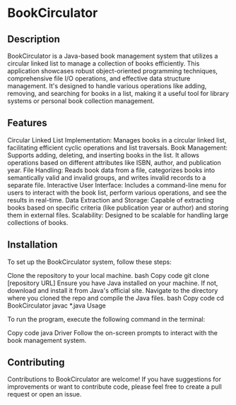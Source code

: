 # BookCirculator

## Description

BookCirculator is a Java-based book management system that utilizes a circular linked list to manage a collection of books efficiently. This application showcases robust object-oriented programming techniques, comprehensive file I/O operations, and effective data structure management. It's designed to handle various operations like adding, removing, and searching for books in a list, making it a useful tool for library systems or personal book collection management.

## Features

Circular Linked List Implementation: Manages books in a circular linked list, facilitating efficient cyclic operations and list traversals.
Book Management: Supports adding, deleting, and inserting books in the list. It allows operations based on different attributes like ISBN, author, and publication year.
File Handling: Reads book data from a file, categorizes books into semantically valid and invalid groups, and writes invalid records to a separate file.
Interactive User Interface: Includes a command-line menu for users to interact with the book list, perform various operations, and see the results in real-time.
Data Extraction and Storage: Capable of extracting books based on specific criteria (like publication year or author) and storing them in external files.
Scalability: Designed to be scalable for handling large collections of books.

## Installation

To set up the BookCirculator system, follow these steps:

Clone the repository to your local machine.
bash
Copy code
git clone [repository URL]
Ensure you have Java installed on your machine. If not, download and install it from Java's official site.
Navigate to the directory where you cloned the repo and compile the Java files.
bash
Copy code
cd BookCirculator
javac *.java
Usage

To run the program, execute the following command in the terminal:

Copy code
java Driver
Follow the on-screen prompts to interact with the book management system.

## Contributing

Contributions to BookCirculator are welcome! If you have suggestions for improvements or want to contribute code, please feel free to create a pull request or open an issue.

